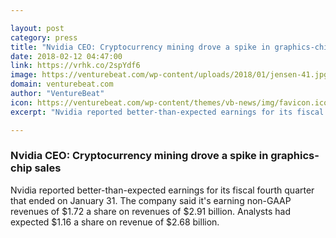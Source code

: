 ```yaml
---

layout: post
category: press
title: "Nvidia CEO: Cryptocurrency mining drove a spike in graphics-chip sales"
date: 2018-02-12 04:47:00
link: https://vrhk.co/2spYdf6
image: https://venturebeat.com/wp-content/uploads/2018/01/jensen-41.jpg?fit=780%2C433&strip=all
domain: venturebeat.com
author: "VentureBeat"
icon: https://venturebeat.com/wp-content/themes/vb-news/img/favicon.ico
excerpt: "Nvidia reported better-than-expected earnings for its fiscal fourth quarter that ended on January 31. The company said it's earning non-GAAP revenues of $1.72 a share on revenues of $2.91 billion. Analysts had expected $1.16 a share on revenue of $2.68 billion."

---
```


### Nvidia CEO: Cryptocurrency mining drove a spike in graphics-chip sales

Nvidia reported better-than-expected earnings for its fiscal fourth quarter that ended on January 31. The company said it's earning non-GAAP revenues of $1.72 a share on revenues of $2.91 billion. Analysts had expected $1.16 a share on revenue of $2.68 billion.